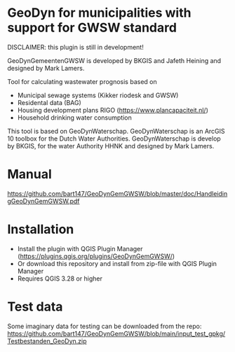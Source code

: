 # GeoDyn for municipalities with support for GWSW standard

DISCLAIMER: this plugin is still in development!

GeoDynGemeentenGWSW is developed by BKGIS and Jafeth Heining and designed by Mark Lamers.

Tool for calculating wastewater prognosis based on
- Municipal sewage systems (Kikker riodesk and GWSW) 
- Residental data (BAG)
- Housing development plans RIGO (https://www.plancapaciteit.nl/)
- Household drinking water consumption

This tool is based on GeoDynWaterschap. GeoDynWaterschap is an ArcGIS 10
toolbox for the Dutch Water Authorities. GeoDynWaterschap is develop by BKGIS, for
the water Authority HHNK and designed by Mark Lamers.

# Manual
https://github.com/bart147/GeoDynGemGWSW/blob/master/doc/HandleidingGeoDynGemGWSW.pdf

# Installation
- Install the plugin with QGIS Plugin Manager (https://plugins.qgis.org/plugins/GeoDynGemGWSW/)
- Or download this repository and install from zip-file with QGIS Plugin Manager
- Requires QGIS 3.28 or higher

# Test data
Some imaginary data for testing can be downloaded from the repo:
https://github.com/bart147/GeoDynGemGWSW/blob/main/input_test_gpkg/Testbestanden_GeoDyn.zip


